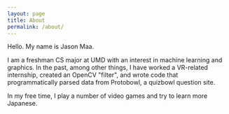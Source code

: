 ```yaml
---
layout: page
title: About
permalink: /about/
---
```


Hello. My name is Jason Maa.

I am a freshman CS major at UMD with an interest in machine learning and graphics.
In the past, among other things, I have worked a VR-related internship, created an OpenCV "filter",
and wrote code that programmatically parsed data from Protobowl, a quizbowl question site.

In my free time, I play a number of video games and try to learn more Japanese.
